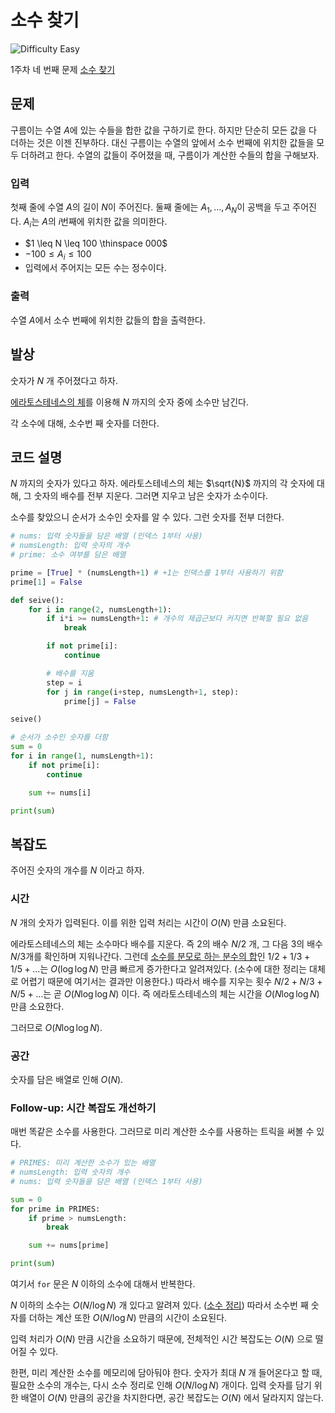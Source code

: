 # 소수 찾기

![Difficulty Easy](https://img.shields.io/badge/Difficulty-Easy-green)

1주차 네 번째 문제 [소수 찾기][problem]

[problem]: https://edu.goorm.io/learn/lecture/33428/%EC%95%8C%EA%B3%A0%EB%A6%AC%EC%A6%98-%EB%A8%BC%EB%8D%B0%EC%9D%B4-%EC%B1%8C%EB%A6%B0%EC%A7%80-%EC%8B%9C%EC%A6%8C1/lesson/1665444/1%EC%A3%BC%EC%B0%A8-%EB%AC%B8%EC%A0%9C-4-%EC%86%8C%EC%88%98-%EC%B0%BE%EA%B8%B0



## 문제

구름이는 수열 $A$에 있는 수들을 합한 값을 구하기로 한다.
하지만 단순히 모든 값을 다 더하는 것은 이젠 진부하다.
대신 구름이는 수열의 앞에서 소수 번째에 위치한 값들을 모두 더하려고 한다.
수열의 값들이 주어졌을 때, 구름이가 계산한 수들의 합을 구해보자.

### 입력

첫째 줄에 수열 $A$의 길이 $N$이 주어진다.
둘째 줄에는 $A_1, \dots, A_N$이 공백을 두고 주어진다.
$A_i$는 $A$의 $i$번째에 위치한 값을 의미한다.

- $1 \leq N \leq 100 \thinspace 000$
- $-100 \leq A_i \leq 100$
- 입력에서 주어지는 모든 수는 정수이다.

### 출력

수열 $A$에서 소수 번째에 위치한 값들의 합을 출력한다.



## 발상

숫자가 $N$ 개 주어졌다고 하자.

[에라토스테네스의 체][sieve]를 이용해 $N$ 까지의 숫자 중에 소수만 남긴다.

[sieve]: https://en.wikipedia.org/wiki/Sieve_of_Eratosthenes

각 소수에 대해, 소수번 째 숫자를 더한다.


## 코드 설명

$N$ 까지의 숫자가 있다고 하자.
에라토스테네스의 체는 $\sqrt{N}$ 까지의 각 숫자에 대해, 그 숫자의 배수를 전부 지운다.
그러면 지우고 남은 숫자가 소수이다.

소수를 찾았으니 순서가 소수인 숫자를 알 수 있다.
그런 숫자를 전부 더한다.

```python
# nums: 입력 숫자들을 담은 배열 (인덱스 1부터 사용)
# numsLength: 입력 숫자의 개수
# prime: 소수 여부를 담은 배열

prime = [True] * (numsLength+1) # +1는 인덱스를 1부터 사용하기 위함
prime[1] = False

def seive():
    for i in range(2, numsLength+1):
        if i*i >= numsLength+1: # 개수의 제곱근보다 커지면 반복할 필요 없음
            break

        if not prime[i]:
            continue

        # 배수를 지움
        step = i
        for j in range(i+step, numsLength+1, step):
            prime[j] = False

seive()

# 순서가 소수인 숫자를 더함
sum = 0
for i in range(1, numsLength+1):
    if not prime[i]:
        continue

    sum += nums[i]

print(sum)
```



## 복잡도

주어진 숫자의 개수를 $N$ 이라고 하자.



### 시간

$N$ 개의 숫자가 입력된다.
이를 위한 입력 처리는 시간이 $O(N)$ 만큼 소요된다.

에라토스테네스의 체는 소수마다 배수를 지운다.
즉 2의 배수 $N/2$ 개, 그 다음 3의 배수 $N/3$개를 확인하며 지워나간다.
그런데 [소수를 분모로 하는 분수의 합][sum-primes]인 $1/2 + 1/3 + 1/5 + \dots$는 $O(\log \log N)$ 만큼 빠르게 증가한다고 알려져있다.
(소수에 대한 정리는 대체로 어렵기 때문에 여기서는 결과만 이용한다.)
따라서 배수를 지우는 횟수 $N/2 + N/3 + N/5 + \dots$는 곧 $O(N \log \log N)$ 이다.
즉 에라토스테네스의 체는 시간을 $O(N \log \log N)$ 만큼 소요한다.

[sum-primes]: https://en.wikipedia.org/wiki/Divergence_of_the_sum_of_the_reciprocals_of_the_primes

그러므로 $O(N \log \log N$).



### 공간

숫자를 담은 배열로 인해 $O(N)$.



### Follow-up: 시간 복잡도 개선하기

매번 똑같은 소수를 사용한다.
그러므로 미리 계산한 소수를 사용하는 트릭을 써볼 수 있다.

```python
# PRIMES: 미리 계산한 소수가 있는 배열
# numsLength: 입력 숫자의 개수
# nums: 입력 숫자들을 담은 배열 (인덱스 1부터 사용)

sum = 0
for prime in PRIMES:
    if prime > numsLength:
        break

    sum += nums[prime]

print(sum)
```

여기서 `for` 문은 $N$ 이하의 소수에 대해서 반복한다.

$N$ 이하의 소수는 $O(N / \log N)$ 개 있다고 알려져 있다. ([소수 정리][prime-number-theorem])
따라서 소수번 째 숫자를 더하는 계산 또한 $O(N / \log N)$ 만큼의 시간이 소요된다.

[prime-number-theorem]: https://en.wikipedia.org/wiki/Prime_number_theorem

입력 처리가 $O(N)$ 만큼 시간을 소요하기 때문에, 전체적인 시간 복잡도는 $O(N)$ 으로 떨어질 수 있다.

한편, 미리 계산한 소수를 메모리에 담아둬야 한다.
숫자가 최대 $N$ 개 들어온다고 할 때, 필요한 소수의 개수는, 다시 소수 정리로 인해 $O(N / \log N)$ 개이다.
입력 숫자를 담기 위한 배열이 $O(N)$ 만큼의 공간을 차지한다면, 공간 복잡도는 $O(N)$ 에서 달라지지 않는다.
